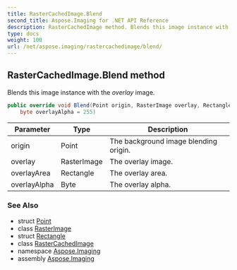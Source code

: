 ```yaml
---
title: RasterCachedImage.Blend
second_title: Aspose.Imaging for .NET API Reference
description: RasterCachedImage method. Blends this image instance with the overlay image
type: docs
weight: 100
url: /net/aspose.imaging/rastercachedimage/blend/
---
```

## RasterCachedImage.Blend method

Blends this image instance with the *overlay* image.

```csharp
public override void Blend(Point origin, RasterImage overlay, Rectangle overlayArea, 
    byte overlayAlpha = 255)
```

| Parameter | Type | Description |
| --- | --- | --- |
| origin | Point | The background image blending origin. |
| overlay | RasterImage | The overlay image. |
| overlayArea | Rectangle | The overlay area. |
| overlayAlpha | Byte | The overlay alpha. |

### See Also

* struct [Point](../../point/)
* class [RasterImage](../../rasterimage/)
* struct [Rectangle](../../rectangle/)
* class [RasterCachedImage](../)
* namespace [Aspose.Imaging](../../rastercachedimage/)
* assembly [Aspose.Imaging](../../../)


